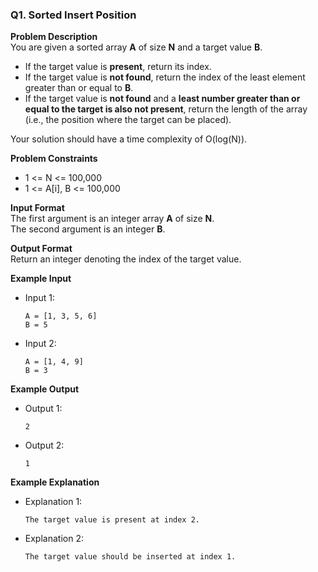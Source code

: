 ### Q1. Sorted Insert Position

**Problem Description**  
You are given a sorted array **A** of size **N** and a target value **B**.
- If the target value is **present**, return its index.
- If the target value is **not found**, return the index of the least element greater than or equal to **B**.
- If the target value is **not found** and a **least number greater than or equal to the target is also not present**, return the length of the array (i.e., the position where the target can be placed).

Your solution should have a time complexity of O(log(N)).

**Problem Constraints**
- 1 <= N <= 100,000
- 1 <= A[i], B <= 100,000

**Input Format**  
The first argument is an integer array **A** of size **N**.  
The second argument is an integer **B**.

**Output Format**  
Return an integer denoting the index of the target value.

**Example Input**
- Input 1:
  ```
  A = [1, 3, 5, 6]
  B = 5
  ```
- Input 2:
  ```
  A = [1, 4, 9]
  B = 3
  ```

**Example Output**
- Output 1:
  ```
  2
  ```
- Output 2:
  ```
  1
  ```

**Example Explanation**
- Explanation 1:
  ```
  The target value is present at index 2.
  ```
- Explanation 2:
  ```
  The target value should be inserted at index 1.
  ```
